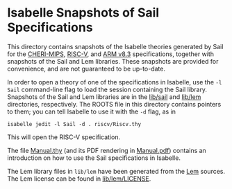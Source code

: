 # Isabelle Snapshots of Sail Specifications

This directory contains snapshots of the Isabelle theories generated by Sail
for the [CHERI-MIPS](cheri/), [RISC-V](riscv/), and [ARM v8.3](aarch64/)
specifications, together with snapshots of the Sail and Lem libraries.  These
snapshots are provided for convenience, and are not guaranteed to be
up-to-date.

In order to open a theory of one of the specifications in Isabelle, use the `-l
Sail` command-line flag to load the session containing the Sail library.
Snapshots of the Sail and Lem libraries are in the [lib/sail](lib/sail/) and
[lib/lem](lib/lem/) directories, respectively.  The ROOTS file in this directory
contains pointers to them; you can tell Isabelle to use it with the `-d` flag,
as in

```
isabelle jedit -l Sail -d . riscv/Riscv.thy
```

This will open the RISC-V specification.

The file [Manual.thy](Manual.thy) (and its PDF rendering in
[Manual.pdf](Manual.pdf)) contains an introduction on how to use the Sail
specifications in Isabelle.

The Lem library files in `lib/lem` have been generated from the
[Lem](https://github.com/rems-project/lem) sources.  The Lem license can be
found in [lib/lem/LICENSE](lib/lem/LICENSE).
